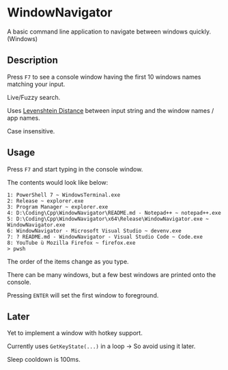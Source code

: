 # WindowNavigator

A basic command line application to navigate between windows quickly. (Windows)

## Description

Press `F7` to see a console window having the first 10 windows names matching your input.

Live/Fuzzy search.

Uses [Levenshtein Distance](https://en.wikipedia.org/wiki/Levenshtein_distance) between input string and the window names / app names.

Case insensitive.

## Usage
Press `F7` and start typing in the console window.

The contents would look like below:
```
1: PowerShell 7 ~ WindowsTerminal.exe
2: Release ~ explorer.exe
3: Program Manager ~ explorer.exe
4: D:\Coding\Cpp\WindowNavigator\README.md - Notepad++ ~ notepad++.exe
5: D:\Coding\Cpp\WindowNavigator\x64\Release\WindowNavigator.exe ~ WindowNavigator.exe
6: WindowNavigator - Microsoft Visual Studio ~ devenv.exe
7: ? README.md - WindowNavigator - Visual Studio Code ~ Code.exe
8: YouTube ù Mozilla Firefox ~ firefox.exe
> pwsh
```

The order of the items change as you type.

There can be many windows, but a few best windows are printed onto the console.

Pressing `ENTER` will set the first window to foreground.

## Later

Yet to implement a window with hotkey support.

Currently uses `GetKeyState(...)` in a loop -> So avoid using it later.

Sleep cooldown is 100ms.